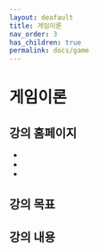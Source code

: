 ```yaml
---
layout: deafault
title: 게임이론
nav_order: 3
has_children: true
permalink: docs/game
---
```


# 게임이론

## 강의 홈페이지

-
- 
- 



## 강의 목표



## 강의 내용
